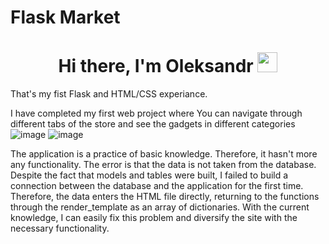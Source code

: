 # Flask Market
<h1 align="center">Hi there, I'm Oleksandr <img src="https://github.com/blackcater/blackcater/raw/main/images/Hi.gif" height="32"/></h1>
That's my fist Flask and HTML/CSS experiance.

I have completed my first web project where You can navigate through different tabs of the store and see the gadgets in different categories
![image](https://user-images.githubusercontent.com/119871133/219897082-19dde616-08a0-4d4c-bbad-d0962b5c6967.png)
![image](https://user-images.githubusercontent.com/119871133/219894763-96e0eb04-8127-4ac6-8744-7ad2f172e7ef.png)

The application is a practice of basic knowledge. Therefore, it hasn't more any functionality.
The error is that the data is not taken from the database. Despite the fact that models and tables were built, I failed to build a connection between the database and the application for the first time. Therefore, the data enters the HTML file directly, returning to the functions through the render_template as an array of dictionaries.
With the current knowledge, I can easily fix this problem and diversify the site with the necessary functionality.



